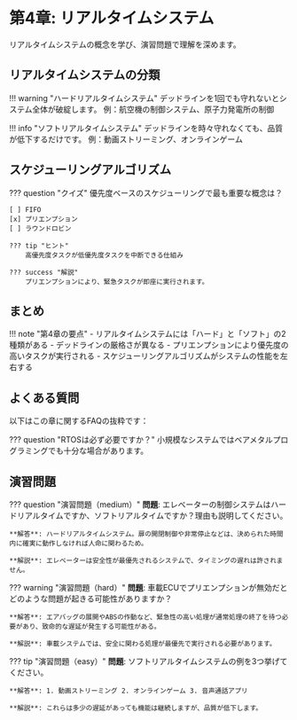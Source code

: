 # 第4章: リアルタイムシステム

リアルタイムシステムの概念を学び、演習問題で理解を深めます。

## リアルタイムシステムの分類

!!! warning "ハードリアルタイムシステム"
    デッドラインを1回でも守れないとシステム全体が破綻します。
    例：航空機の制御システム、原子力発電所の制御

!!! info "ソフトリアルタイムシステム"
    デッドラインを時々守れなくても、品質が低下するだけです。
    例：動画ストリーミング、オンラインゲーム

## スケジューリングアルゴリズム

??? question "クイズ"
    優先度ベースのスケジューリングで最も重要な概念は？

    [ ] FIFO
    [x] プリエンプション
    [ ] ラウンドロビン

    ??? tip "ヒント"
        高優先度タスクが低優先度タスクを中断できる仕組み

    ??? success "解説"
        プリエンプションにより、緊急タスクが即座に実行されます。

## まとめ

!!! note "第4章の要点"
    - リアルタイムシステムには「ハード」と「ソフト」の2種類がある
    - デッドラインの厳格さが異なる
    - プリエンプションにより優先度の高いタスクが実行される
    - スケジューリングアルゴリズムがシステムの性能を左右する

## よくある質問

以下はこの章に関するFAQの抜粋です：

??? question "RTOSは必ず必要ですか？"
    小規模なシステムではベアメタルプログラミングでも十分な場合があります。

## 演習問題

??? question "演習問題（medium）"
    **問題**: エレベーターの制御システムはハードリアルタイムですか、ソフトリアルタイムですか？理由も説明してください。
    
    **解答**: ハードリアルタイムシステム。扉の開閉制御や非常停止などは、決められた時間内に確実に動作しなければ人命に関わるため。
    
    **解説**: エレベーターは安全性が最優先されるシステムで、タイミングの遅れは許されません。

??? warning "演習問題（hard）"
    **問題**: 車載ECUでプリエンプションが無効だとどのような問題が起きる可能性がありますか？
    
    **解答**: エアバッグの展開やABSの作動など、緊急性の高い処理が通常処理の終了を待つ必要があり、致命的な遅延が発生する可能性がある。
    
    **解説**: 車載システムでは、安全に関わる処理が最優先で実行される必要があります。

??? tip "演習問題（easy）"
    **問題**: ソフトリアルタイムシステムの例を3つ挙げてください。
    
    **解答**: 1. 動画ストリーミング 2. オンラインゲーム 3. 音声通話アプリ
    
    **解説**: これらは多少の遅延があっても機能は継続しますが、品質が低下します。
